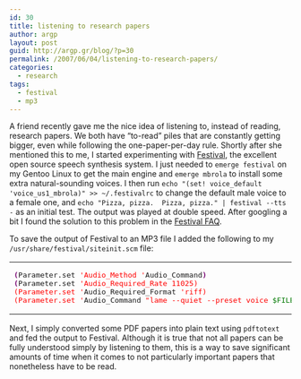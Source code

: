 ```yaml
---
id: 30
title: listening to research papers
author: argp
layout: post
guid: http://argp.gr/blog/?p=30
permalink: /2007/06/04/listening-to-research-papers/
categories:
  - research
tags:
  - festival
  - mp3
---
```

A friend recently gave me the nice idea of listening to, instead of reading, research papers. We both have &#8220;to-read&#8221; piles that are constantly getting bigger, even while following the one-paper-per-day rule. Shortly after she mentioned this to me, I started experimenting with [Festival][1], the excellent open source speech synthesis system. I just needed to `emerge festival` on my Gentoo Linux to get the main engine and `emerge mbrola` to install some extra natural-sounding voices. I then run `echo "(set! voice_default 'voice_us1_mbrola)" >> ~/.festivalrc` to change the default male voice to a female one, and `echo "Pizza, pizza.  Pizza, pizza." | festival --tts -` as an initial test. The output was played at double speed. After googling a bit I found the solution to this problem in the [Festival FAQ][2].

To save the output of Festival to an MP3 file I added the following to my  
`/usr/share/festival/siteinit.scm` file:

<div class="wp_syntax">
  <table>
    <tr>
      <td class="code">
        <pre class="bash" style="font-family:monospace;"><span style="color: #7a0874; font-weight: bold;">&#40;</span>Parameter.set <span style="color: #ff0000;">'Audio_Method '</span>Audio_Command<span style="color: #7a0874; font-weight: bold;">&#41;</span>
<span style="color: #7a0874; font-weight: bold;">&#40;</span>Parameter.set <span style="color: #ff0000;">'Audio_Required_Rate 11025)
(Parameter.set '</span>Audio_Required_Format <span style="color: #ff0000;">'riff)
(Parameter.set '</span>Audio_Command <span style="color: #ff0000;">"lame --quiet --preset voice <span style="color: #007800;">$FILE</span> - &gt;&gt; <span style="color: #007800;">$HOME</span>/tmp/output.mp3"</span><span style="color: #7a0874; font-weight: bold;">&#41;</span></pre>
      </td>
    </tr>
  </table>
</div>

Next, I simply converted some PDF papers into plain text using `pdftotext` and fed the output to Festival. Although it is true that not all papers can be fully understood simply by listening to them, this is a way to save significant amounts of time when it comes to not particularly important papers that nonetheless have to be read.

 [1]: http://www.cstr.ed.ac.uk/projects/festival
 [2]: http://www.cstr.ed.ac.uk/cgi-bin/cstr/lists.cgi?config=festival_faq&#038;entry=arunning_festival/speed.html